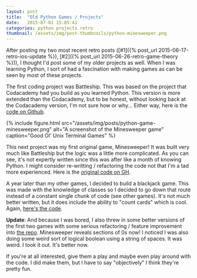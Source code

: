 ```yaml
---
layout: post
title:  "Old Python Games / Projects"
date:   2015-07-01 15:05:41
categories: python projects retro
thumbnail: /assets/img/post-thumbnails/python-minesweeper.png
---
```


After posting my two most recent retro posts ([#1]({% post_url 2015-06-17-retro-ios-update %}), [#2]({% post_url 2015-06-26-retro-game-theory %})), I thought I'd post some of my older projects as well. When I was learning Python, I sort of had a fascination with making games as can be seen by most of these projects.

The first coding project was Battleship. This was based on the project that Codacademy had you build as you learned Python. This version is more extended than the Codacademy, but to be honest, without looking back at the Codacademy version, I'm not sure how or why... Either way, here is the [code on Github](https://github.com/ben-tanen/PythonGames/blob/master/battleship.py).

{% include figure.html src="/assets/img/posts/python-game-minesweeper.png" alt="A screenshot of the Minesweeper game" caption="Good Ol' Unix Terminal Games" %}

This next project was my first original game, Minesweeper! It was built very much like Battleship but the logic was a little more complicated. As you can see, it's not expertly written since this was after like a month of knowing Python. I might consider re-writting / refactoring the code not that I'm a tad more experienced. Here is the [original code on GH](https://github.com/ben-tanen/PythonGames/blob/master/minesweeper.py).

A year later than my other games, I decided to build a blackjack game. This was made with the knowledge of classes so I decided to go down that route instead of a constant single chunk of code (see other games). It's not much better written, but it does include the ability to "count cards" which is cool. Again, [here's the code](https://github.com/ben-tanen/PythonGames/blob/master/blackjack.py).

**Update**: And because I was bored, I also threw in some better versions of the first two games with some serious refactoring / feature improvement into [the repo](https://github.com/ben-tanen/PythonGames). Minesweeper reveals sections of 0s now! I noticed I was also doing some weird sort of logical boolean using a string of spaces. It was weird. I took it out. It's better now.

If you're at all interested, give them a play and maybe even play around with the code. I did make them, but I have to say "objectively" I think they're pretty fun.


